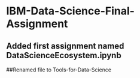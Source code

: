 # IBM-Data-Science-Final-Assignment

## Added first assignment named DataScienceEcosystem.ipynb

##Renamed file to Tools-for-Data-Science
